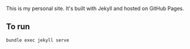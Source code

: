 This is my personal site. It's built with Jekyll and hosted on GitHub Pages.

## To run

`bundle exec jekyll serve`
